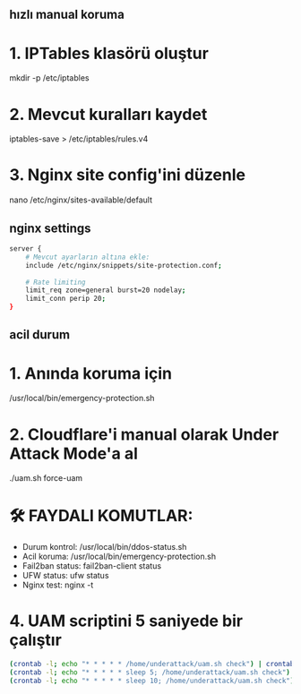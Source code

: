 ## hızlı manual koruma
# 1. IPTables klasörü oluştur
mkdir -p /etc/iptables

# 2. Mevcut kuralları kaydet
iptables-save > /etc/iptables/rules.v4

# 3. Nginx site config'ini düzenle
nano /etc/nginx/sites-available/default

## nginx settings
```bash
server {
    # Mevcut ayarların altına ekle:
    include /etc/nginx/snippets/site-protection.conf;
    
    # Rate limiting
    limit_req zone=general burst=20 nodelay;
    limit_conn perip 20;
}
```

## acil durum
# 1. Anında koruma için
/usr/local/bin/emergency-protection.sh

# 2. Cloudflare'i manual olarak Under Attack Mode'a al
./uam.sh force-uam

# 🛠️ FAYDALI KOMUTLAR:
- Durum kontrol: /usr/local/bin/ddos-status.sh
- Acil koruma: /usr/local/bin/emergency-protection.sh
- Fail2ban status: fail2ban-client status
- UFW status: ufw status
- Nginx test: nginx -t

# 4. UAM scriptini 5 saniyede bir çalıştır
```bash
(crontab -l; echo "* * * * * /home/underattack/uam.sh check") | crontab -
(crontab -l; echo "* * * * * sleep 5; /home/underattack/uam.sh check") | crontab -
(crontab -l; echo "* * * * * sleep 10; /home/underattack/uam.sh check") | crontab -
```